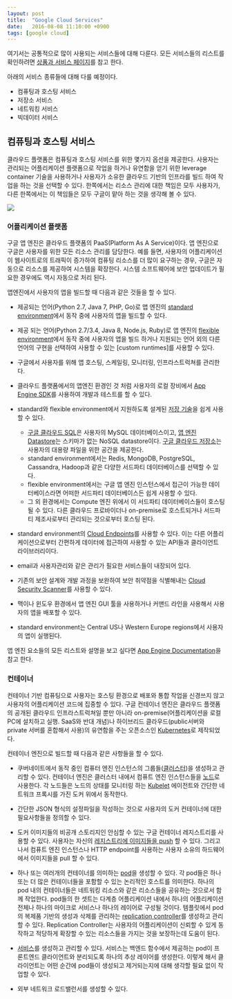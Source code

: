 ```yaml
---
layout: post
title:  "Google Cloud Services"
date:   2016-08-08 11:10:00 +0900
tags: [google cloud]
---
```


여기서는 공통적으로 많이 사용되는 서비스들에 대해 다룬다. 모든 서비스들의 리스트를 확인하려면 [상품과 서비스 페이지]를 참고 한다.

아래의 서비스 종류들에 대해 다룰 예정이다.

* 컴퓨팅과 호스팅 서비스
* 저장소 서비스
* 네트워킹 서비스
* 빅데이터 서비스

## 컴퓨팅과 호스팅 서비스

클라우드 플랫폼은 컴퓨팅과 호스팅 서비스를 위한 몇가지 옵션을 제공한다. 사용자는 관리되는 어플리케이션 플랫폼으로 작업을 하거나 유연함을 얻기 위한 leverage container 기술을 사용하거나 사용자가 소유한 클라우드 기반의 인프라를 빌드 하여 작업을 하는 것을 선택할 수 있다. 한쪽에서는 리소스 관리에 대한 책임은 모두 사용자가, 다른 한쪽에서는 이 책임들은 모두 구글이 맡아 하는 것을 생각해 볼 수 있다.

![](http://yonghochoi.github.io/images/google-cloud/ops-continuum.png)

### 어플리케이션 플랫폼

구글 앱 엔진은 클라우드 플랫폼의 PaaS(Platform As A Service)이다. 앱 엔진으로 구글은 사용자를 위한 모든 리소스 관리를 담당한다. 예를 들면, 사용자의 어플리케이션이 웹사이트로의 트래픽이 증가하여 컴퓨팅 리소스를 더 많이 요구하는 경우, 구글은 자동으로 리소스를 제공하여 시스템을 확장한다. 시스템 소프트웨어에 보안 업데이트가 필요한 경우에도 역시 자동으로 처리 된다.

앱엔진에서 사용자의 앱을 빌드할 때 다음과 같은 것들을 할 수 있다.

*  제공되는 언어(Python 2.7, Java 7, PHP, Go)로 앱 엔진의 [standard environment]에서 동작 중에 사용자의 앱을 빌드할 수 있다.

* 제공 되는 언어(Python 2.7/3.4, Java 8, Node.js, Ruby)로 앱 엔진의 [flexible environment]에서 동작 중에 사용자의 앱을 빌드 하거나 지원되는 언어 외의 다른 언어의 구현을 선택하여 사용할 수 있는 [custom runtimes]를 사용할 수 있다.

* 구글에서 사용자를 위해 앱 호스팅, 스케일링, 모니터링, 인프라스트럭쳐를 관리한다.

* 클라우드 플랫폼에서의 앱엔진 환경인 것 처럼 사용자의 로컬 장비에서 [App Engine SDK]를 사용하여 개발과 테스트를 할 수 있다.

* standard와 flexible environment에서 지원하도록 설계된 [저장 기술]을 쉽게 사용할 수 있다.
  * [구글 클라우드 SQL]은 사용자의 MySQL 데이터베이스이고, [앱 엔진 Datastore]는 스키마가 없는 NoSQL datastore이다. [구글 클라우드 저장소]는 사용자의 대용량 파일을 위한 공간을 제공한다.
  * standard environment에서는 Redis, MongoDB, PostgreSQL, Cassandra, Hadoop과 같은 다양한 서드파티 데이터베이스를 선택할 수 있다.
  * flexible environment에서는 구글 앱 엔진 인스턴스에서 접근이 가능한 데이터베이스라면 어떠한 서드파티 데이터베이스든 쉽게 사용할 수 있다.
  * 그 외 환경에서는 Compute 엔진 위에서 이 서드파티 데이터베이스들이 호스팅 될 수 있다. 다른 클라우드 프로바이더나 on-premise로 호스트되거나 서드파티 제조사로부터 관리되는 것으로부터 호스팅 된다.

* standard environment의 [Cloud Endpoints]를 사용할 수 있다. 이는 다른 어플리케이션으로부터 간편하게 데이터에 접근하여 사용할 수 있는 API들과 클라이언트 라이브러리이다.

* email과 사용자관리와 같은 관리가 필요한 서비스들이 내장되어 있다.

* 기존의 보안 설계와 개발 과정을 보완하여 보안 취약점을 식별해내는 [Cloud Security Scanner]를 사용할 수 있다.

* 맥이나 윈도우 환경에서 앱 엔진 GUI 툴을 사용하거나 커맨드 라인을 사용해서 사용자의 앱을 배포할 수 있다.

* standard environment는 Central US나 Western Europe regions에서 사용자의 앱이 실행된다.

앱 엔진 요소들의 모든 리스트와 설명을 보고 싶다면 [App Engine Documentation]을 참고 한다.

### 컨테이너

컨테이너 기반 컴퓨팅으로 사용자는 호스팅 환경으로 배포와 통합 작업을 신경쓰지 않고 사용자의 어플리케이션 코드에 집중할 수 있다. 구글 컨테이너 엔진은 클라우드 플랫폼의 공개된 클라우드 인프라스트럭쳐일 뿐만 아니라 on-premise(어플리케이션을 로컬 PC에 설치하고 실행. SaaS와 반대 개념)나 하이브리드 클라우드(public서버와 private 서버를 혼합해서 사용)의 유연함을 주는 오픈소스인 [Kubernetes]로 제작되었다.

컨테이너 엔진으로 빌드할 때 다음과 같은 사항들을 할 수 있다.

* 쿠버네이트에서 동작 중인 컴퓨터 엔진 인스턴스의 그룹들([클러스터])을 생성하고 관리할 수 있다. 컨테이너 엔진은 클러스터 내에서 컴퓨트 엔진 인스턴스들을 [노드]로 사용한다. 각 노드들은 노드의 상태를 모니터링 하는 [Kubelet] 에이전트와 간단한 네트워크 프록시를 가진 도커 위에서 동작한다.

* 간단한 JSON 형식의 설정파일을 작성하는 것으로 사용자의 도커 컨테이너에 대한 필요사항들을 정의할 수 있다.

* 도커 이미지들의 비공개 스토리지인 안심할 수 있는 구글 컨테이너 레지스트리를 사용할 수 있다. 사용자는 자신의 [레지스트리에 이미지들을 push] 할 수 있다. 그리고 나서 컴퓨트 엔진 인스턴스나 HTTP endpoint를 사용하는 사용자 소유의 하드웨어에서 이미지들을 pull 할 수 있다.

* 하나 또는 여러개의 컨테이너를 의미하는 [pod]을 생성할 수 있다. 각 pod들은 하나 또는 더 많은 컨테이너들을 포함할 수 있는 논리적인 호스트를 의미한다. 하나의 pod 내의 컨테이너들은 네트워킹 리소스와 같은 리소스들을 공유하는 것으로서 함께 작업한다. pod들의 한 셋트는 다계층 어플리케이션 내에서 하나의 어플리케이션 전체나 하나의 마이크로 서비스나 하나의 레이어로 구성될 것이다. 템플릿에서 pod의 복제품 기반의 생성과 삭제를 관리하는 [replication controller]를 생성하고 관리할 수 있다. Replication Controller는 사용자의 어플리케이션이 신뢰할 수 있게 동작하고 적당하게 확장할 수 있는 리소스들을 가지는 것을 보장하는데 도움이 된다.

* [서비스]를 생성하고 관리할 수 있다. 서비스는 백엔드 함수에서 제공하는 pod이 프론트엔드 클라이언트와 분리되도록 하나의 추상 레이어를 생성한다. 이렇게 해서 클라이언트는 어떤 순간에 pod들이 생성되고 제거되는지에 대해 생각할 필요 없이 작업할 수 있다.

* 외부 네트워크 로드밸런서를 생성할 수 있다.

[상품과 서비스 페이지]: https://cloud.google.com/products/
[standard environment]: https://cloud.google.com/appengine/docs/about-the-standard-environment
[flexible environment]: https://cloud.google.com/appengine/docs/flexible/
[custom environment]: https://cloud.google.com/appengine/docs/flexible/custom-runtimes/
[App Engine SDK]: https://cloud.google.com/appengine/downloads
[저장 기술]: https://cloud.google.com/appengine/docs/about-the-standard-environment#storage
[구글 클라우드 SQL]: https://cloud.google.com/appengine/docs/about-the-standard-environment#cloudsql
[앱 엔진 Datastore]: https://cloud.google.com/appengine/docs/about-the-standard-environment#datastore
[구글 클라우드 저장소]: https://cloud.google.com/appengine/docs/about-the-standard-environment#gcslibrary
[Cloud Endpoints]: https://cloud.google.com/appengine/docs/about-the-standard-environment#Endpoints
[Cloud Security Scanner]: https://cloud.google.com/security-scanner/
[App Engine Documentation]: https://cloud.google.com/appengine/docs
[Kubernetes]: http://kubernetes.io/docs/whatisk8s/
[클러스터]: https://cloud.google.com/container-engine/docs/clusters/
[노드]: https://cloud.google.com/container-engine/docs/clusters/#nodes
[Kubelet]: http://kubernetes.io/docs/admin/kubelet/
[레지스트리에 이미지들을 push]: https://cloud.google.com/tools/container-registry/#pushing_to_the_registry
[pod]: http://kubernetes.io/docs/user-guide/pods/#what_is_a_pod
[replication controller]: http://kubernetes.io/docs/user-guide/replication-controller/
[서비스]: http://kubernetes.io/docs/user-guide/services/
